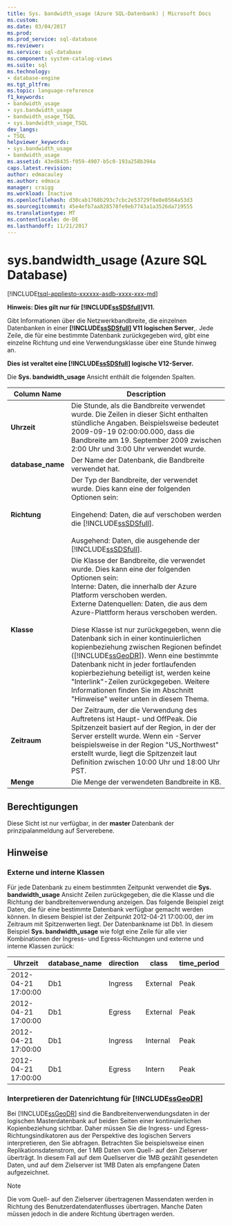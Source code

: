 ```yaml
---
title: Sys. bandwidth_usage (Azure SQL-Datenbank) | Microsoft Docs
ms.custom: 
ms.date: 03/04/2017
ms.prod: 
ms.prod_service: sql-database
ms.reviewer: 
ms.service: sql-database
ms.component: system-catalog-views
ms.suite: sql
ms.technology:
- database-engine
ms.tgt_pltfrm: 
ms.topic: language-reference
f1_keywords:
- bandwidth_usage
- sys.bandwidth_usage
- bandwidth_usage_TSQL
- sys.bandwidth_usage_TSQL
dev_langs:
- TSQL
helpviewer_keywords:
- sys.bandwidth_usage
- bandwidth_usage
ms.assetid: 43ed8435-f059-4907-b5c0-193a258b394a
caps.latest.revision: 
author: edmacauley
ms.author: edmaca
manager: craigg
ms.workload: Inactive
ms.openlocfilehash: d30cab1768b293c7cbc2e53729f8e8e8564a53d3
ms.sourcegitcommit: 45e4efb7aa828578fe9eb7743a1a3526da719555
ms.translationtype: MT
ms.contentlocale: de-DE
ms.lasthandoff: 11/21/2017
---
```

# <a name="sysbandwidthusage-azure-sql-database"></a>sys.bandwidth_usage (Azure SQL Database)
[!INCLUDE[tsql-appliesto-xxxxxx-asdb-xxxx-xxx-md](../../includes/tsql-appliesto-xxxxxx-asdb-xxxx-xxx-md.md)]

  **Hinweis: Dies gilt nur für [!INCLUDE[ssSDSfull](../../includes/sssdsfull-md.md)]V11.**  
  
 Gibt Informationen über die Netzwerkbandbreite, die einzelnen Datenbanken in einer  **[!INCLUDE[ssSDSfull](../../includes/sssdsfull-md.md)] V11 logischen Server**,. Jede Zeile, die für eine bestimmte Datenbank zurückgegeben wird, gibt eine einzelne Richtung und eine Verwendungsklasse über eine Stunde hinweg an.  
  
 **Dies ist veraltet eine [!INCLUDE[ssSDSfull](../../includes/sssdsfull-md.md)] logische V12-Server.**  
  
 Die **Sys. bandwidth_usage** Ansicht enthält die folgenden Spalten.  
  
|Column Name|Description|  
|-----------------|-----------------|  
|**Uhrzeit**|Die Stunde, als die Bandbreite verwendet wurde. Die Zeilen in dieser Sicht enthalten stündliche Angaben. Beispielsweise bedeutet 2009-09-19 02:00:00.000, dass die Bandbreite am 19. September 2009 zwischen 2:00 Uhr und 3:00 Uhr verwendet wurde.|  
|**database_name**|Der Name der Datenbank, die Bandbreite verwendet hat.|  
|**Richtung**|Der Typ der Bandbreite, der verwendet wurde. Dies kann eine der folgenden Optionen sein:<br /><br /> Eingehend: Daten, die auf verschoben werden die [!INCLUDE[ssSDSfull](../../includes/sssdsfull-md.md)].<br /><br /> Ausgehend: Daten, die ausgehende der [!INCLUDE[ssSDSfull](../../includes/sssdsfull-md.md)].|  
|**Klasse**|Die Klasse der Bandbreite, die verwendet wurde. Dies kann eine der folgenden Optionen sein:<br />Interne: Daten, die innerhalb der Azure Platform verschoben werden.<br />Externe Datenquellen: Daten, die aus dem Azure-Plattform heraus verschoben werden.<br /><br /> Diese Klasse ist nur zurückgegeben, wenn die Datenbank sich in einer kontinuierlichen kopienbeziehung zwischen Regionen befindet ([!INCLUDE[ssGeoDR](../../includes/ssgeodr-md.md)]). Wenn eine bestimmte Datenbank nicht in jeder fortlaufenden kopierbeziehung beteiligt ist, werden keine "Interlink"-Zeilen zurückgegeben. Weitere Informationen finden Sie im Abschnitt "Hinweise" weiter unten in diesem Thema.|  
|**Zeitraum**|Der Zeitraum, der die Verwendung des Auftretens ist Haupt- und OffPeak. Die Spitzenzeit basiert auf der Region, in der der Server erstellt wurde. Wenn ein -Server beispielsweise in der Region "US_Northwest" erstellt wurde, liegt die Spitzenzeit laut Definition zwischen 10:00 Uhr und 18:00 Uhr PST.|  
|**Menge**|Die Menge der verwendeten Bandbreite in KB.|  
  
## <a name="permissions"></a>Berechtigungen  
 Diese Sicht ist nur verfügbar, in der **master** Datenbank der prinzipalanmeldung auf Serverebene.  
  
## <a name="remarks"></a>Hinweise  
  
### <a name="external-and-internal-classes"></a>Externe und interne Klassen  
 Für jede Datenbank zu einem bestimmten Zeitpunkt verwendet die **Sys. bandwidth_usage** Ansicht Zeilen zurückgegeben, die die Klasse und die Richtung der bandbreitenverwendung anzeigen. Das folgende Beispiel zeigt Daten, die für eine bestimmte Datenbank verfügbar gemacht werden können. In diesem Beispiel ist der Zeitpunkt 2012-04-21 17:00:00, der im Zeitraum mit Spitzenwerten liegt. Der Datenbankname ist Db1. In diesem Beispiel **Sys. bandwidth_usage** wie folgt eine Zeile für alle vier Kombinationen der Ingress- und Egress-Richtungen und externe und interne Klassen zurück:  
  
|Uhrzeit|database_name|direction|class|time_period|quantity|  
|----------|--------------------|---------------|-----------|------------------|--------------|  
|2012-04-21 17:00:00|Db1|Ingress|External|Peak|66|  
|2012-04-21 17:00:00|Db1|Egress|External|Peak|741|  
|2012-04-21 17:00:00|Db1|Ingress|Internal|Peak|1052|  
|2012-04-21 17:00:00|Db1|Egress|Intern|Peak|3525|  
  
### <a name="interpreting-data-direction-for-includessgeodrincludesssgeodr-mdmd"></a>Interpretieren der Datenrichtung für [!INCLUDE[ssGeoDR](../../includes/ssgeodr-md.md)]  
 Bei [!INCLUDE[ssGeoDR](../../includes/ssgeodr-md.md)] sind die Bandbreitenverwendungsdaten in der logischen Masterdatenbank auf beiden Seiten einer kontinuierlichen Kopienbeziehung sichtbar. Daher müssen Sie die Ingress- und Egress-Richtungsindikatoren aus der Perspektive des logischen Servers interpretieren, den Sie abfragen. Betrachten Sie beispielsweise einen Replikationsdatenstrom, der 1 MB Daten vom Quell- auf den Zielserver überträgt. In diesem Fall auf dem Quellserver die 1MB gezählt gesendeten Daten, und auf dem Zielserver ist 1MB Daten als empfangene Daten aufgezeichnet.  
  
> [!NOTE]  
>  Die vom Quell- auf den Zielserver übertragenen Massendaten werden in Richtung des Benutzerdatendatenflusses übertragen. Manche Daten müssen jedoch in die andere Richtung übertragen werden.  
  
  
